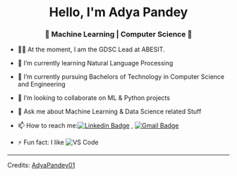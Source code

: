 <h1 align="center"> Hello, I'm Adya Pandey</h1>
<h3 align="center">🚀 Machine Learning | Computer Science 🚀</h3>


- 👨‍🎓 At the moment, I am the GDSC Lead at ABESIT.
- 🔭 I’m currently learning Natural Language Processing
- 🌱 I’m currently pursuing Bachelors of Technology in Computer Science and Engineering
- 👯 I’m looking to collaborate on ML & Python projects
- 💬 Ask me about Machine Learning & Data Science related Stuff
- 📫 How to reach me:[![Linkedin Badge](https://img.shields.io/badge/-LinkedIn-blue?style=flat-square&logo=Linkedin&logoColor=white&link=)](https://www.linkedin.com/in/adya-pandey-593393170/) 
, [![Gmail Badge](https://img.shields.io/badge/-Gmail-c14438?style=flat-square&logo=Gmail&logoColor=white&link=mailto:shuklaraghav321.com)](mailto:iafadya01@gmail.com)

- ⚡ Fun fact: I like ![VS Code](http://img.shields.io/badge/-VS%20Code-007ACC?style=flat-square&logo=visual-studio-code&logoColor=ffffff)


----
Credits: [AdyaPandey01](https://github.com/AdyaPandey01)
